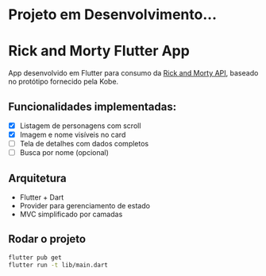 # Projeto em Desenvolvimento...

# Rick and Morty Flutter App

App desenvolvido em Flutter para consumo da [Rick and Morty API](https://rickandmortyapi.com/), baseado no protótipo fornecido pela Kobe.

## Funcionalidades implementadas:

- [x] Listagem de personagens com scroll
- [x] Imagem e nome visíveis no card
- [ ] Tela de detalhes com dados completos
- [ ] Busca por nome (opcional)

## Arquitetura

- Flutter + Dart
- Provider para gerenciamento de estado
- MVC simplificado por camadas

## Rodar o projeto

```bash
flutter pub get
flutter run -t lib/main.dart

